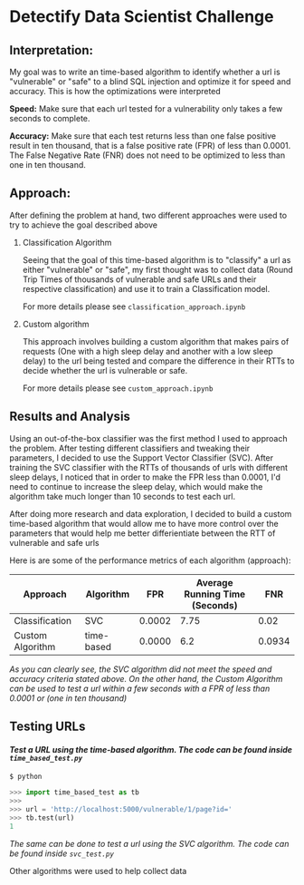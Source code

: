 # Detectify Data Scientist Challenge


## Interpretation: 

My goal was to write an time-based algorithm to identify whether a url is "vulnerable" or "safe" to a blind SQL injection and optimize it for speed and accuracy. This is how the optimizations were interpreted

**Speed:** Make sure that each url tested for a vulnerability only takes a few seconds to complete.

**Accuracy:** Make sure that each test returns less than one false positive result in ten thousand, that is a false positive rate (FPR) of less than 0.0001. The False Negative Rate (FNR) does not need to be optimized to less than one in ten thousand.


## Approach:

After defining the problem at hand, two different approaches were used to try to achieve the goal described above

1. Classification Algorithm

    Seeing that the goal of this time-based algorithm is to "classify" a url as either "vulnerable" or "safe", my first thought was to collect data (Round Trip Times of thousands of vulnerable and safe URLs and their respective classification) and use it to train a Classification model.

     For more details please see `classification_approach.ipynb`

2. Custom algorithm

    This approach involves building a custom algorithm that makes pairs of requests (One with a high sleep delay and another with a low sleep delay) to the url being tested and compare the difference in their RTTs to decide whether the url is vulnerable or safe. 

     For more details please see `custom_approach.ipynb`

## Results and Analysis

Using an out-of-the-box classifier was the first method I used to approach the problem. After testing different classifiers and tweaking their parameters, I decided to use the Support Vector Classifier (SVC). After training the SVC classifier with the RTTs of thousands of urls with different sleep delays, I noticed that in order to make the FPR less than 0.0001, I'd  need to continue to increase the sleep delay, which would make the algorithm take much longer than 10 seconds to test each url.

After doing more research and data exploration, I decided to build a custom time-based algorithm that would allow me to have more control over the parameters that would help me better differientiate between the RTT of vulnerable and safe urls

Here is are some of the performance metrics of each algorithm (approach):

| Approach | Algorithm| FPR | Average Running Time (Seconds) | FNR |
|---|---|---|---|---|
| Classification | SVC | 0.0002 | 7.75 | 0.02 |
| Custom Algorithm | time-based| 0.0000  | 6.2 | 0.0934 |

*As you can clearly see, the SVC algorithm did not meet the speed and accuracy criteria stated above. On the other hand, the Custom Algorithm can be used to test a url within a few seconds with a FPR of less than 0.0001 or (one in ten thousand)*

## Testing URLs

#### *Test a URL using the time-based algorithm. The code can be found inside `time_based_test.py`*

```shell
$ python
```

```python
>>> import time_based_test as tb
>>> 
>>> url = 'http://localhost:5000/vulnerable/1/page?id='
>>> tb.test(url)
1
```

*The same can be done to test a url using the SVC algorithm. The code can be found inside `svc_test.py`*

Other algorithms were used to help collect data
